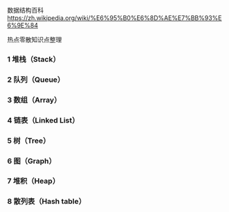 
数据结构百科 https://zh.wikipedia.org/wiki/%E6%95%B0%E6%8D%AE%E7%BB%93%E6%9E%84

热点零散知识点整理

### 1 堆栈（Stack） 

### 2 队列（Queue）

### 3 数组（Array）

###  4 链表（Linked List）

### 5 树（Tree）

### 6 图（Graph）

### 7 堆积（Heap）

### 8 散列表（Hash table）
